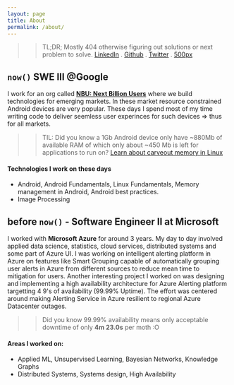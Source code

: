 ```yaml
---
layout: page
title: About
permalink: /about/
---
```


>> TL;DR; Mostly 404 otherwise figuring out solutions or next problem to solve.
[LinkedIn](https://www.linkedin.com/in/minhazav/) . [Github](https://github.com/mebjas) . [Twitter](https://twitter.com/minhazav) . [500px](https://500px.com/mebjas)

## `now()` SWE III @Google

I work for an org called **[NBU: Next Billion Users](https://www.blog.google/technology/next-billion-users)** where we build technologies for emerging markets. In these market resource constrained Android devices are very popular. These days I spend most of my time writing code to deliver seemless user experinces for such devices => thus for all markets.

 >> TIL: Did you know a 1Gb Android device only have ~880Mb of available RAM of which only about ~450 Mb is left for applications to run on? [Learn about carveout memory in Linux](https://developer.toradex.com/knowledge-base/carveout-memory-(linux))

#### Technologies I work on these days
 - Android, Android Fundamentals, Linux Fundamentals, Memory management in Android, Android best practices.
 - Image Processing
 
## before `now()` - Software Engineer II at Microsoft
I worked with **Microsoft Azure** for around 3 years. My day to day involved applied data science, statistics, cloud services, distributed systems and some part of Azure UI. I was working on intelligent alerting platform in Azure on features like Smart Grouping capable of automatically grouping user alerts in Azure from different sources to reduce mean time to mitigation for users. Another interesting project I worked on was designing and implementing a high availability architecture for Azure Alerting platform targetting 4 9's of availability (99.99% Uptime). The effort was centered around making Alerting Service in Azure resilient to regional Azure Datacenter outages.

>> Did you know 99.99% availability means only acceptable downtime of only **4m 23.0s** per moth :O

#### Areas I worked on:
 - Applied ML, Unsupervised Learning, Bayesian Networks, Knowledge Graphs
 - Distributed Systems, Systems design, High Availability
